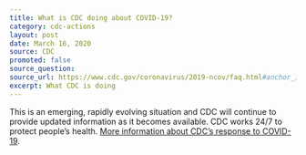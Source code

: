 ```yaml
---
title: What is CDC doing about COVID-19?
category: cdc-actions
layout: post
date: March 16, 2020
source: CDC
promoted: false
source_question: 
source_url: https://www.cdc.gov/coronavirus/2019-ncov/faq.html#anchor_1584390797275
excerpt: What CDC is doing
---
```


This is an emerging, rapidly evolving situation and CDC will continue to provide updated information as it becomes available. CDC works 24/7 to protect people’s health. [More information about CDC’s response to COVID-19](https://www.cdc.gov/coronavirus/2019-ncov/cases-updates/summary.html#cdc-response).
